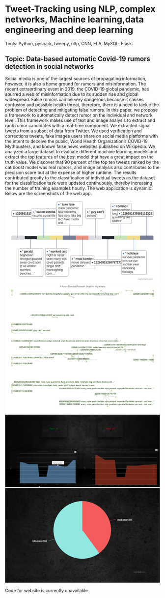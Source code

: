 # Tweet-Tracking using NLP, complex networks, Machine learning,data engineering and deep learning
Tools: Python, pyspark, tweepy, nltp, CNN, ELA, MySQL, Flask.
## Topic: Data-based automatic Covid-19 rumors detection in social networks

Social media is one of the largest sources of propagating information, however, it is also
a home ground for rumors and misinformation. The recent extraordinary event in 2019,
the COVID-19 global pandemic, has spurred a web of misinformation due to its sudden
rise and global widespread. False rumors can be very dangerous because it causes
confusion and possible health threat, therefore, there is a need to tackle the problem
of detecting and mitigating false rumors. In this paper, we propose a framework to
automatically detect rumor on the individual and network level. This framework
makes use of text and image analysis to extract and rank rumor candidates with a
real-time component. We extracted signal tweets from a subset of data from Twitter.
We used verification and corrections tweets, fake images users share on social media
platforms with the intent to deceive the public, World Health Organization’s COVID-19
Mythbusters, and known false news websites published on Wikipedia. We analyzed a
large dataset to evaluate different machine learning models and extract the top features
of the best model that have a great impact on the truth value. We discover that 90
percent of the top ten tweets ranked by the cat boost model was real rumors, and image
analysis also contributes to the precision score but at the expense of higher runtime.
The results contributed greatly to the classification of individual tweets as the dataset
for the classification task were updated continuously, thereby increasing the number of
training examples hourly.
The web application is dynamic. Below are the screenshots of the web app.
![Alt Text](https://github.com/renny1bj/Tweet-Tracking/blob/main/p1.png)
![Alt Text](https://github.com/renny1bj/Tweet-Tracking/blob/main/p2.png)
![Alt Text](https://github.com/renny1bj/Tweet-Tracking/blob/main/p3.png)
![Alt Text](https://github.com/renny1bj/Tweet-Tracking/blob/main/p4.png)

Code for website is currently unavailable
